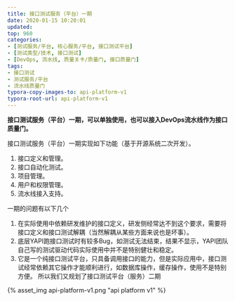 ```yaml
---
title: 接口测试服务（平台）一期
date: 2020-01-15 10:20:01
updated: 
top: 960
categories: 
- [测试服务/平台, 核心服务/平台, 接口测试平台]
- [测试类型/技术, 接口测试]
- [DevOps, 流水线, 质量关卡/质量门, 接口质量门]
tags:
- 接口测试
- 测试服务/平台
- 流水线质量门
typora-copy-images-to: api-platform-v1
typora-root-url: api-platform-v1
---
```


**接口测试服务（平台）一期，可以单独使用，也可以接入DevOps流水线作为接口质量门。**

接口测试服务（平台）一期实现如下功能（基于开源系统二次开发）。
1. 接口定义和管理。
2. 接口自动化测试。
3. 项目管理。
4. 用户和权限管理。
5. 流水线接入支持。

一期的问题有以下几个
1. 在实际使用中依赖研发维护的接口定义，研发侧经常达不到这个要求，需要将接口定义和接口测试解耦（当然解耦从某些方面来说也是坏事）。
2. 底层YAPI跑接口测试时有较多Bug，如测试无法结束，结果不显示，YAPI团队自己写的测试驱动代码实际使用中并不是特别健壮和稳定。
3. 它是一个纯接口测试平台，只具备调用接口的能力，但是实际应用中，接口测试经常依赖其它操作才能顺利进行，如数据库操作，缓存操作，使用不是特别方便。
所以我们又规划了接口测试平台（服务）二期

{% asset_img api-platform-v1.png "api platform v1" %}